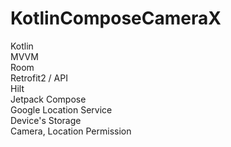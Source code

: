 # KotlinComposeCameraX

Kotlin\
MVVM\
Room\
Retrofit2 / API\
Hilt\
Jetpack Compose\
Google Location Service\
Device's Storage\
Camera, Location Permission
